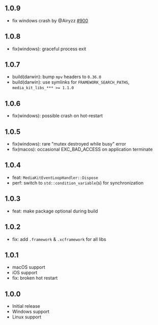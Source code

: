 ## 1.0.9
- fix windows crash by @Airyzz [#900](https://github.com/media-kit/media-kit/pull/900)

## 1.0.8

- fix(windows): graceful process exit

## 1.0.7

- build(darwin): bump `mpv` headers to `0.36.0`
- build(darwin): use symlinks for `FRAMEWORK_SEARCH_PATHS`, `media_kit_libs_*** >= 1.1.0`

## 1.0.6

- fix(windows): possible crash on hot-restart

## 1.0.5

- fix(windows): rare "mutex destroyed while busy" error
- fix(macos): occasional EXC_BAD_ACCESS on application terminate

## 1.0.4

- feat: `MediaKitEventLoopHandler::Dispose`
- perf: switch to `std::condition_variable`(s) for synchronization

## 1.0.3

- feat: make package optional during build

## 1.0.2

- fix: add `.framework` & `.xcframework` for all libs

## 1.0.1

- macOS support
- iOS support
- fix: broken hot restart

## 1.0.0

- Initial release
- Windows support
- Linux support
